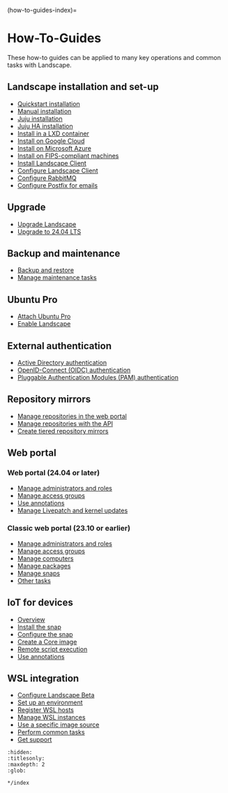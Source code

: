 (how-to-guides-index)=
# How-To-Guides

These how-to guides can be applied to many key operations and common tasks with Landscape.

## Landscape installation and set-up

- [Quickstart installation](/docs/how-to-guides/landscape-installation-and-set-up/quickstart-installation)
- [Manual installation](/docs/how-to-guides/landscape-installation-and-set-up/manual-installation)
- [Juju installation](/docs/how-to-guides/landscape-installation-and-set-up/juju-installation)
- [Juju HA installation](/docs/how-to-guides/landscape-installation-and-set-up/juju-ha-installation)
- [Install in a LXD container](/docs/how-to-guides/landscape-installation-and-set-up/install-in-a-lxd-container)
- [Install on Google Cloud](/docs/how-to-guides/landscape-installation-and-set-up/install-on-google-cloud)
- [Install on Microsoft Azure](/docs/how-to-guides/landscape-installation-and-set-up/install-on-microsoft-azure)
- [Install on FIPS-compliant machines](/docs/how-to-guides/landscape-installation-and-set-up/install-on-fips-compliant-machines)
- [Install Landscape Client](/docs/how-to-guides/landscape-installation-and-set-up/install-landscape-client)
- [Configure Landscape Client](/docs/how-to-guides/landscape-installation-and-set-up/configure-landscape-client)
- [Configure RabbitMQ](/docs/how-to-guides/landscape-installation-and-set-up/configure-rabbitmq)
- [Configure Postfix for emails](/docs/how-to-guides/landscape-installation-and-set-up/configure-postfix)

## Upgrade

- [Upgrade Landscape](/docs/how-to-guides/upgrade/upgrade-landscape)
- [Upgrade to 24.04 LTS](/docs/how-to-guides/upgrade/upgrade-to-24-04-lts)

## Backup and maintenance

- [Backup and restore](/docs/how-to-guides/backup-and-maintenance/backup-and-restore)
- [Manage maintenance tasks](/docs/how-to-guides/backup-and-maintenance/manage-maintenance-tasks)

## Ubuntu Pro

- [Attach Ubuntu Pro](/docs/how-to-guides/ubuntu-pro/attach-ubuntu-pro)
- [Enable Landscape](/docs/how-to-guides/ubuntu-pro/enable-landscape)

## External authentication

- [Active Directory authentication](/docs/how-to-guides/external-authentication/active-directory)
- [OpenID-Connect (OIDC) authentication](/docs/how-to-guides/external-authentication/openid-connect-oidc)
- [Pluggable Authentication Modules (PAM) authentication](/docs/how-to-guides/external-authentication/pluggable-authentication-modules-pam)

## Repository mirrors

- [Manage repositories in the web portal](/docs/how-to-guides/repository-mirrors/manage-repositories-in-the-web-portal)
- [Manage repositories with the API](/docs/how-to-guides/repository-mirrors/manage-repositories-with-the-api)
- [Create tiered repository mirrors](/docs/how-to-guides/repository-mirrors/create-tiered-repository-mirrors)

## Web portal

### Web portal (24.04 or later)

- [Manage administrators and roles](/docs/how-to-guides/web-portal/web-portal-24-04-or-later/manage-administrators-and-roles)
- [Manage access groups](/docs/how-to-guides/web-portal/web-portal-24-04-or-later/manage-access-groups)
- [Use annotations](/docs/how-to-guides/web-portal/web-portal-24-04-or-later/use-annotations)
- [Manage Livepatch and kernel updates](/docs/how-to-guides/web-portal/web-portal-24-04-or-later/manage-livepatch-and-kernel-updates)

### Classic web portal (23.10 or earlier)

- [Manage administrators and roles](/docs/how-to-guides/web-portal/classic-web-portal/manage-administrators-and-roles)
- [Manage access groups](/docs/how-to-guides/web-portal/classic-web-portal/manage-access-groups)
- [Manage computers](/docs/how-to-guides/web-portal/classic-web-portal/manage-computers)
- [Manage packages](/docs/how-to-guides/web-portal/classic-web-portal/manage-packages)
- [Manage snaps](/docs/how-to-guides/web-portal/classic-web-portal/manage-snaps)
- [Other tasks](/docs/how-to-guides/web-portal/classic-web-portal/other-tasks)

## IoT for devices

- [Overview](/docs/how-to-guides/iot-for-devices/overview)
- [Install the snap](/docs/how-to-guides/iot-for-devices/install-the-snap)
- [Configure the snap](/docs/how-to-guides/iot-for-devices/configure-the-snap)
- [Create a Core image](/docs/how-to-guides/iot-for-devices/create-a-core-image)
- [Remote script execution](/docs/how-to-guides/iot-for-devices/remote-script-execution)
- [Use annotations](/docs/how-to-guides/iot-for-devices/use-annotations)

## WSL integration

- [Configure Landscape Beta](/docs/how-to-guides/wsl-integration/configure-landscape-beta)
- [Set up an environment](/docs/how-to-guides/wsl-integration/set-up-an-environment)
- [Register WSL hosts](/docs/how-to-guides/wsl-integration/register-wsl-hosts)
- [Manage WSL instances](/docs/how-to-guides/wsl-integration/manage-wsl-instances)
- [Use a specific image source](/docs/how-to-guides/wsl-integration/use-a-specific-image-source)
- [Perform common tasks](/docs/how-to-guides/wsl-integration/perform-common-tasks)
- [Get support](/docs/how-to-guides/wsl-integration/get-support)


```{toctree}
:hidden:
:titlesonly:
:maxdepth: 2
:glob:

*/index
